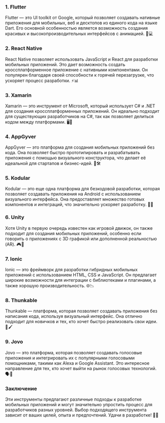 ### 1. **Flutter**
Flutter — это UI toolkit от Google, который позволяет создавать нативные приложения для мобильных, веб и десктопов из единого кода на языке Dart. Его основной особенностью является возможность создания красивых и высокопроизводительных интерфейсов с анимацией. 🎨💻

### 2. **React Native**
React Native позволяет использовать JavaScript и React для разработки мобильных приложений. Это дает возможность создать кроссплатформенное приложение с нативными компонентами. Он популярен благодаря своей способности к горячей перезагрузке, что ускоряет процесс разработки. ⚡️📊

### 3. **Xamarin**
Xamarin — это инструмент от Microsoft, который использует C# и .NET для создания кроссплатформенных приложений. Он идеально подходит для существующих разработчиков на C#, так как позволяет делиться кодом между платформами. 🖥️🔄

### 4. **AppGyver**
AppGyver — это платформа для создания мобильных приложений без кода. Она позволяет быстро прототипировать и разрабатывать приложения с помощью визуального конструктора, что делает её идеальной для стартапов и бизнес-идей. 🚀🛠️

### 5. **Kodular**
Kodular — это еще одна платформа для безкодовой разработки, которая позволяет создавать приложения на Android с использованием визуального интерфейса. Она предоставляет множество готовых компонентов и интеграций, что значительно ускоряет разработку. 🌟📲

### 6. **Unity**
Хотя Unity в первую очередь известен как игровой движок, он также подходит для создания мобильных приложений, особенно если говорить о приложениях с 3D графикой или дополненной реальностью (AR). 🎮🌌

### 7. **Ionic**
Ionic — это фреймворк для разработки гибридных мобильных приложений с использованием HTML, CSS и JavaScript. Он предлагает широкие возможности для интеграции с библиотеками и плагинами, а также хорошую производительность. 🌐📉

### 8. **Thunkable**
Thunkable — платформа, которая позволяет создавать приложения без написания кода, используя визуальный интерфейс. Она отлично подходит для новичков и тех, кто хочет быстро реализовать свои идеи. 🌈🖌️

### 9. **Jovo**
Jovo — это платформа, которая позволяет создавать голосовые приложения и интегрировать их с популярными голосовыми помощниками, такими как Alexa и Google Assistant. Это интересное направление для тех, кто хочет выйти на рынок голосовых технологий. 🗣️🎤

### Заключение
Эти инструменты предлагают различные подходы к разработке мобильных приложений и могут значительно упростить процесс для разработчиков разных уровней. Выбор подходящего инструмента зависит от ваших целей, опыта и предпочтений. Удачи в разработке! 🚀😊

